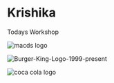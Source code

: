# Krishika
Todays Workshop


![macds logo](https://user-images.githubusercontent.com/71530338/97819785-960f7b80-1c5f-11eb-9f35-8cefc759f192.png)


![Burger-King-Logo-1999-present](https://user-images.githubusercontent.com/71530338/97819828-d2db7280-1c5f-11eb-98a5-11a7d03485dd.jpg)


![coca cola logo](https://user-images.githubusercontent.com/71530338/97819819-c6571a00-1c5f-11eb-9876-8acc9597ec1b.jpg)

